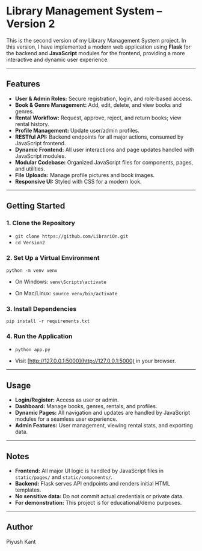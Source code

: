 # Library Management System – Version 2

This is the second version of my Library Management System project. In this version, I have implemented a modern web application using **Flask** for the backend and **JavaScript** modules for the frontend, providing a more interactive and dynamic user experience.

---

## Features

- **User & Admin Roles:** Secure registration, login, and role-based access.
- **Book & Genre Management:** Add, edit, delete, and view books and genres.
- **Rental Workflow:** Request, approve, reject, and return books; view rental history.
- **Profile Management:** Update user/admin profiles.
- **RESTful API:** Backend endpoints for all major actions, consumed by JavaScript frontend.
- **Dynamic Frontend:** All user interactions and page updates handled with JavaScript modules.
- **Modular Codebase:** Organized JavaScript files for components, pages, and utilities.
- **File Uploads:** Manage profile pictures and book images.
- **Responsive UI:** Styled with CSS for a modern look.

---


## Getting Started

### 1. Clone the Repository

- `git clone https://github.com/LibrariOn.git`
- `cd Version2`

### 2. Set Up a Virtual Environment

`python -m venv venv`

- On Windows:
`venv\Scripts\activate`

- On Mac/Linux:
`source venv/bin/activate`


### 3. Install Dependencies

`pip install -r requirements.txt`

### 4. Run the Application

- `python app.py`

- Visit [http://127.0.0.1:5000](http://127.0.0.1:5000) in your browser.

---

## Usage

- **Login/Register:** Access as user or admin.
- **Dashboard:** Manage books, genres, rentals, and profiles.
- **Dynamic Pages:** All navigation and updates are handled by JavaScript modules for a seamless user experience.
- **Admin Features:** User management, viewing rental stats, and exporting data.

---

## Notes

- **Frontend:** All major UI logic is handled by JavaScript files in `static/pages/` and `static/components/`.
- **Backend:** Flask serves API endpoints and renders initial HTML templates.
- **No sensitive data:** Do not commit actual credentials or private data.
- **For demonstration:** This project is for educational/demo purposes.

---

## Author

Piyush Kant  
